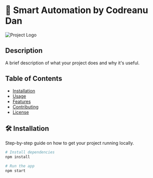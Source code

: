 # 🚀 Smart Automation by Codreanu Dan

![Project Logo]("C:\Users\uig37216\Downloads\839adb88-0548-4771-9f96-ea52c0dce8bc.webp")

## Description
A brief description of what your project does and why it's useful.

## Table of Contents
- [Installation](#installation)
- [Usage](#usage)
- [Features](#features)
- [Contributing](#contributing)
- [License](#license)

## 🛠️ Installation
Step-by-step guide on how to get your project running locally.

```bash
# Install dependencies
npm install

# Run the app
npm start

